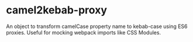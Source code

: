 # camel2kebab-proxy
An object to transform camelCase property name to kebab-case using ES6 proxies. Useful for mocking webpack imports like CSS Modules.
